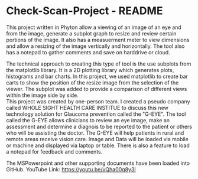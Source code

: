 # Check-Scan-Project - README

This project written in Phyton allow a viewing of an image of an eye and from the image, generate a subplot graph to resize and review certain portions of the image. It also has a measuerment meter to view dimensions and allow a resizing of the image vertically and horizontally. The tool also has a notepad to gather comments and save on harddrive or cloud. 

The technical approach to creating this type of tool is the use subplots from the matplotlib library. It is a 2D plotting library which generates plots, histograms and bar charts. In this project, we used matplotlib to create bar carts to show the position of the resize image from the selection of the viewer.  The subplot was added to provide a comparison of different views within the image side by side.   
This project was created by one-person team. I created a pseudo company called WHOLE SIGHT HEALTH CARE INSTITUE to discuss this new technology solution for Glaucoma prevention called the "G-EYE". The tool called the G-EYE allows clinicians to review an eye image, make an assessment and determine a diagnois to be reported to the patient or others who will be assisting the doctor. The G-EYE will help patients in rural and remote areas receive vision care. Image and Data will be loaded via mobile or machine and displayed via laptop or table. There is also a feature to load a notepad for feedback and comments. 

The MSPowerpoint and other supporting documents have been loaded into GitHub.  YouTube Link: https://youtu.be/vQha00q8y3I

